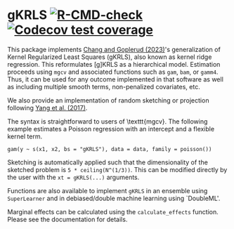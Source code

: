 # gKRLS [![R-CMD-check](https://github.com/mgoplerud/gKRLS/workflows/R-CMD-check/badge.svg)](https://github.com/mgoplerud/gKRLS/actions) [![Codecov test coverage](https://codecov.io/gh/mgoplerud/gKRLS/branch/cran/graph/badge.svg)](https://app.codecov.io/gh/mgoplerud/gKRLS?branch=cran)

This package implements [Chang and Goplerud (2023)](https://arxiv.org/abs/2209.14355)'s generalization of Kernel Regularized Least Squares (gKRLS), also known as kernel ridge regression. This reformulates [g]KRLS as a hierarchical model. Estimation proceeds using `mgcv` and associated functions such as `gam`, `bam`, or `gamm4`. Thus, it can be used for any outcome implemented in that software as well as including multiple smooth terms, non-penalized covariates, etc.

We also provide an implementation of random sketching or projection following [Yang et al. (2017)](https://doi.org/10.1214/16-AOS1472).

The syntax is straightforward to users of \texttt{mgcv}. The following example estimates a Poisson regression with an intercept and a flexible kernel term.

```
gam(y ~ s(x1, x2, bs = "gKRLS"), data = data, family = poisson())
 ```

Sketching is automatically applied such that the dimensionality of the sketched problem is `5 * ceiling(N^(1/3))`. This can be modified directly by the user with the `xt = gKRLS(...)` arguments.

Functions are also available to implement `gKRLS` in an ensemble using `SuperLearner` and in debiased/double machine learning using `DoubleML'.

Marginal effects can be calculated using the `calculate_effects` function. Please see the documentation for details.